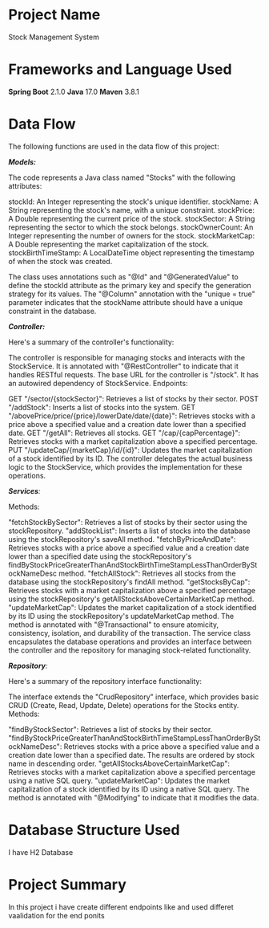 # Project Name
Stock Management System

# Frameworks and Language Used
**Spring Boot** 2.1.0
**Java** 17.0
**Maven** 3.8.1

# Data Flow
The following functions are used in the data flow of this project:

_**Models:**_

The code represents a Java class named "Stocks" with the following attributes:

stockId: An Integer representing the stock's unique identifier.
stockName: A String representing the stock's name, with a unique constraint.
stockPrice: A Double representing the current price of the stock.
stockSector: A String representing the sector to which the stock belongs.
stockOwnerCount: An Integer representing the number of owners for the stock.
stockMarketCap: A Double representing the market capitalization of the stock.
stockBirthTimeStamp: A LocalDateTime object representing the timestamp of when the stock was created.

The class uses annotations such as "@Id" and "@GeneratedValue" to define the stockId attribute as the primary key and specify the generation strategy for its values. The "@Column" annotation with the "unique = true" parameter indicates that the stockName attribute should have a unique constraint in the database.

_**Controller:**_ 

Here's a summary of the controller's functionality:

The controller is responsible for managing stocks and interacts with the StockService.
It is annotated with "@RestController" to indicate that it handles RESTful requests.
The base URL for the controller is "/stock".
It has an autowired dependency of StockService.
Endpoints:

GET "/sector/{stockSector}": Retrieves a list of stocks by their sector.
POST "/addStock": Inserts a list of stocks into the system.
GET "/abovePrice/price/{price}/lowerDate/date/{date}": Retrieves stocks with a price above a specified value and a creation date lower than a specified date.
GET "/getAll": Retrieves all stocks.
GET "/cap/{capPercentage}": Retrieves stocks with a market capitalization above a specified percentage.
PUT "/updateCap/{marketCap}/id/{id}": Updates the market capitalization of a stock identified by its ID.
The controller delegates the actual business logic to the StockService, which provides the implementation for these operations.



_**Services**:_ 

Methods:

"fetchStockBySector": Retrieves a list of stocks by their sector using the stockRepository.
"addStockList": Inserts a list of stocks into the database using the stockRepository's saveAll method.
"fetchByPriceAndDate": Retrieves stocks with a price above a specified value and a creation date lower than a specified date using the stockRepository's findByStockPriceGreaterThanAndStockBirthTimeStampLessThanOrderByStockNameDesc method.
"fetchAllStock": Retrieves all stocks from the database using the stockRepository's findAll method.
"getStocksByCap": Retrieves stocks with a market capitalization above a specified percentage using the stockRepository's getAllStocksAboveCertainMarketCap method.
"updateMarketCap": Updates the market capitalization of a stock identified by its ID using the stockRepository's updateMarketCap method. The method is annotated with "@Transactional" to ensure atomicity, consistency, isolation, and durability of the transaction.
The service class encapsulates the database operations and provides an interface between the controller and the repository for managing stock-related functionality.


_**Repository**:_ 

Here's a summary of the repository interface functionality:

The interface extends the "CrudRepository" interface, which provides basic CRUD (Create, Read, Update, Delete) operations for the Stocks entity.
Methods:

"findByStockSector": Retrieves a list of stocks by their sector.
"findByStockPriceGreaterThanAndStockBirthTimeStampLessThanOrderByStockNameDesc": Retrieves stocks with a price above a specified value and a creation date lower than a specified date. The results are ordered by stock name in descending order.
"getAllStocksAboveCertainMarketCap": Retrieves stocks with a market capitalization above a specified percentage using a native SQL query.
"updateMarketCap": Updates the market capitalization of a stock identified by its ID using a native SQL query. The method is annotated with "@Modifying" to indicate that it modifies the data.

# Database Structure Used
I have H2 Database

# Project Summary
In this project i have create different endpoints like and used differet vaalidation for the end ponits



